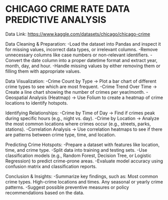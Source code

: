 # CHICAGO CRIME RATE DATA PREDICTIVE ANALYSIS
Data Link: https://www.kaggle.com/datasets/chicago/chicago-crime

Data Cleaning & Preparation:
-Load the dataset into Pandas and inspect it for missing values, incorrect data types, or irrelevant columns.
-Remove unnecessary columns like case numbers or non-relevant identifiers.
-Convert the date column into a proper datetime format and extract year, month, day, and hour.
-Handle missing values by either removing them or filling them with appropriate values.

Data Visualization:
-Crime Count by Type → Plot a bar chart of different crime types to see which are most frequent.
-Crime Trend Over Time → Create a line chart showing the number of crimes per year/month.
-Geospatial Analysis (Heatmap) → Use Folium to create a heatmap of crime locations to identify hotspots.

Identifying Relationships:
-Crime by Time of Day → Find if crimes peak during specific hours (e.g., night vs. day).
-Crime by Location → Analyze the most common locations where crimes occur (e.g., streets, parks, stations).
-Correlation Analysis → Use correlation heatmaps to see if there are patterns between crime type, time, and location.

Predicting Crime Hotspots:
-Prepare a dataset with features like location, time, and crime type.
-Split data into training and testing sets.
-Use classification models (e.g., Random Forest, Decision Tree, or Logistic Regression) to predict crime-prone areas.
-Evaluate model accuracy using confusion matrix and classification reports.

Conclusion & Insights:
-Summarize key findings, such as:
  Most common crime types.
  High-crime locations and times.
  Any seasonal or yearly crime patterns.
-Suggest possible preventive measures or policy recommendations based on the data.
